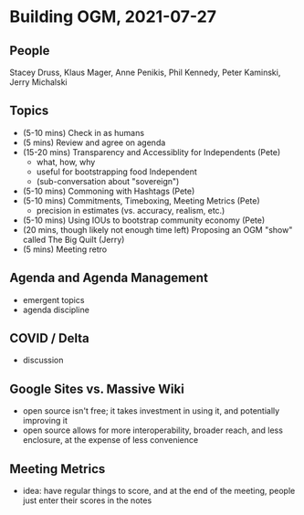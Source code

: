 # Building OGM, 2021-07-27

## People

Stacey Druss, Klaus Mager, Anne Penikis, Phil Kennedy, Peter Kaminski, Jerry Michalski

## Topics

- (5-10 mins) Check in as humans
- (5 mins) Review and agree on agenda
- (15-20 mins) Transparency and Accessiblity for Independents (Pete)
    - what, how, why
    - useful for bootstrapping food Independent
    - (sub-conversation about "sovereign")
- (5-10 mins) Commoning with Hashtags (Pete)
- (5-10 mins) Commitments, Timeboxing, Meeting Metrics (Pete)
    - precision in estimates (vs. accuracy, realism, etc.)
- (5-10 mins) Using IOUs to bootstrap community economy (Pete)
- (20 mins, though likely not enough time left) Proposing an OGM "show" called The Big Quilt (Jerry)
- (5 mins) Meeting retro

## Agenda and Agenda Management

- emergent topics
- agenda discipline 

## COVID / Delta

- discussion

## Google Sites vs. Massive Wiki

- open source isn't free; it takes investment in using it, and potentially improving it
- open source allows for more interoperability, broader reach, and less enclosure, at the expense of less convenience

## Meeting Metrics

- idea: have regular things to score, and at the end of the meeting, people just enter their scores in the notes
